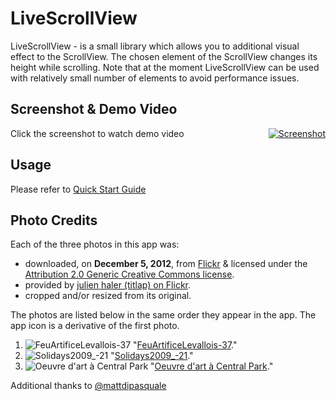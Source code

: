 LiveScrollView
=======

LiveScrollView - is a small library which allows you to additional visual effect to the ScrollView. The chosen element of the ScrollView changes its height while scrolling. Note that at the moment LiveScrollView can be used with relatively small number of elements to avoid performance issues.

Screenshot & Demo Video
-----------------------

Click the screenshot to watch demo video
<a style="float:right" href="http://youtu.be/y-hxAqm3ezo" target="_blank">
  ![Screenshot](https://raw.github.com/kshilovskiy/livescrollview/master/screenshot.png)
</a>


Usage
-------------
Please refer to <a href="https://github.com/kshilovskiy/livescrollview/wiki/Quick-Start-Guide">Quick Start Guide</a>

            
Photo Credits
-------------

Each of the three photos in this app was:

* downloaded, on **December 5, 2012**, from [Flickr][] & licensed under the
  [Attribution 2.0 Generic Creative Commons license][by].
* provided by [julien haler (titlap) on Flickr][titlap].
* cropped and/or resized from its original.

The photos are listed below in the same order they appear in the app. The app
icon is a derivative of the first photo.

1. ![FeuArtificeLevallois-37][1t] "[FeuArtificeLevallois-37][1p]."
2. ![Solidays2009_-21][2t] "[Solidays2009_-21][2p]."
3. ![Oeuvre d'art à Central Park][3t] "[Oeuvre d'art à Central Park][3p]."

Additional thanks to <a href="https://github.com/mattdipasquale">@mattdipasquale</a>

[PhotoScroller]: http://developer.apple.com/library/ios/#samplecode/PhotoScroller/
[Matt Di Pasquale]: http://www.mattdipasquale.com/
[Flickr]: http://www.flickr.com/
[by]: http://creativecommons.org/licenses/by/2.0/
[titlap]: http://www.flickr.com/people/titlap/
[1p]: http://www.flickr.com/photos/titlap/4794809520/
[1t]: http://farm5.static.flickr.com/4101/4794809520_39c74bca03_s.jpg
[2p]: http://www.flickr.com/photos/titlap/3680096512/
[2t]: http://farm3.static.flickr.com/2584/3680096512_c8778c7cfe_s.jpg
[3p]: http://www.flickr.com/photos/titlap/4582702246/
[3t]: http://farm5.static.flickr.com/4065/4582702246_0df366f436_s.jpg

